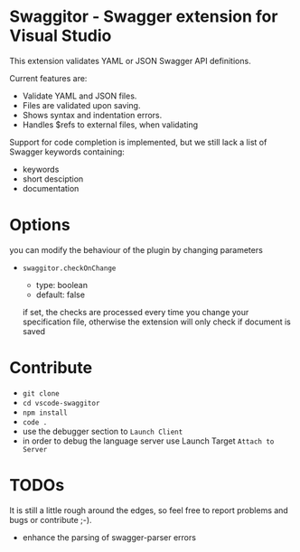 # Swaggitor - Swagger extension for Visual Studio

This extension validates YAML or JSON Swagger API definitions.

Current features are:
- Validate YAML and JSON files.
- Files are validated upon saving.
- Shows syntax and indentation errors.
- Handles $refs to external files, when validating

Support for code completion is implemented, but we still lack a list of Swagger keywords containing:
- keywords
- short desciption
- documentation

# Options

you can modify the behaviour of the plugin by changing parameters
- `swaggitor.checkOnChange`
  - type: boolean
  - default: false 

   if set, the checks are processed every time you change your specification file, otherwise the extension will only check if document is saved
  

# Contribute

- `git clone`
- `cd vscode-swaggitor`
- `npm install`
- `code .`
- use the debugger section to `Launch Client`
- in order to debug the language server use Launch Target `Attach to Server`

# TODOs

It is still a little rough around the edges, so feel free to report problems and bugs or contribute ;-). 

- enhance the parsing of swagger-parser errors